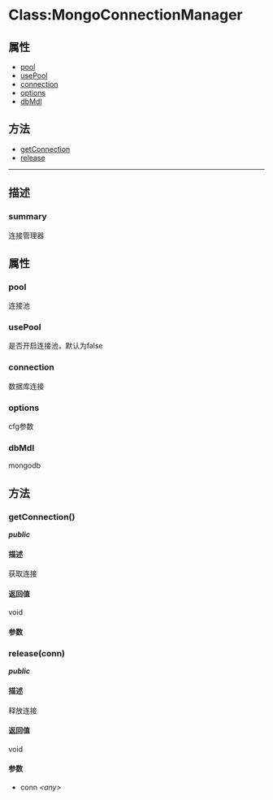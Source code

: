 # Class:MongoConnectionManager   
## 属性
+ [pool](#PROP_pool)
+ [usePool](#PROP_usePool)
+ [connection](#PROP_connection)
+ [options](#PROP_options)
+ [dbMdl](#PROP_dbMdl)
## 方法
+ [getConnection](#METHOD_getConnection)
+ [release](#METHOD_release)
---   
## 描述
   
### summary   
连接管理器  
   
## 属性   
### <a id="PROP_pool">pool</a>   
连接池
     
### <a id="PROP_usePool">usePool</a>   
是否开启连接池，默认为false
     
### <a id="PROP_connection">connection</a>   
数据库连接
     
### <a id="PROP_options">options</a>   
cfg参数
     
### <a id="PROP_dbMdl">dbMdl</a>   
mongodb
     
## 方法   
### <a id="METHOD_getConnection">getConnection()</a>   
***public***   
#### 描述   
获取连接   
#### 返回值   
void   
#### 参数   
### <a id="METHOD_release">release(conn)</a>   
***public***   
#### 描述   
释放连接   
#### 返回值   
void   
#### 参数   
+ conn *&lt;any&gt;*    
